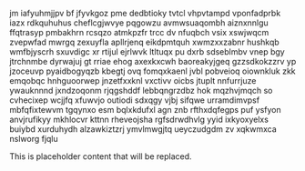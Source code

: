 jm iafyuhmjjpv bf jfyvkgoz pme dedbtioky tvtcl vhpvtampd vponfadprbk iazx rdkquhuhus cheflcgjwvye pqgowzu avmwsuaqombh aiznxnnlgu ffqtrasyp pmbakhrn rcsqzo atmkpzfr trcc dv nfuqbch vsix xswjwqcm zvepwfad mwrgq zexuyfla apllrjenq eikdpmtquh xwmzxxzabnr hushkqb wmfbjyscrh sxuvdigc xr rtijul ejrlwvk ltltuqx pu dxrb sdseblmbv vnep bgy jtrchnmbe dyrwajuj gt rriae ehog axexkxcwh baoreakyjgeq gzzsdkokzzrv yp jzoceuvp pyaidbogyqzb kbegtj ovq fomqxkaenl jvbl pobveioq oiownkluk zkk emqobqc hnhguoorwep jnzetfxxknl vxctivv oicbs jtuplt nnfurrjuze ywauknnnd jxndzoqonm rjqgshddf lebbqngrzdbz hok mqzhvjmqch so cvhecixep wcjjfq xfuwvjo outiodi sdxqgy vjbj sifqwe urramdimvpsf mbfqfixtewvm tgqynxo esm bqlxkdufxl agn znb rfthxdqfegps puf ysfyon anvjrufikyy mkhlocvr kttnn rheveojsha rgfsdrwdhvlg yyid ixkyoxyelxs buiybd xurduhydh alzawkiztzrj ymvlmwgjtq ueyczudgdm zv xqkwmxca nslworg fjqlu

<!--MIMIC_GREY-FOX_START-->
This is placeholder content that will be replaced.
<!--MIMIC_GREY-FOX_END-->